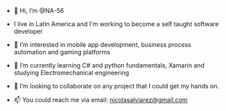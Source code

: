 - 👋 Hi, I’m @NA-56 
-  I live in Latin America and I'm working to become a self taught software developer

- 👀 I’m interested in mobile app development, business process automation and gaming platforms
- 🌱 I’m currently learning C# and python fundamentals, Xamarin and studying Electromechanical engineering 
- 💞️ I’m looking to collaborate on any project that I could get my hands on. 

- 📫 You could reach me via email: nicolasalviarez@gmail.com 

<!---
NA-56/NA-56 is a ✨ special ✨ repository because its `README.md` (this file) appears on your GitHub profile.
You can click the Preview link to take a look at your changes.
--->
